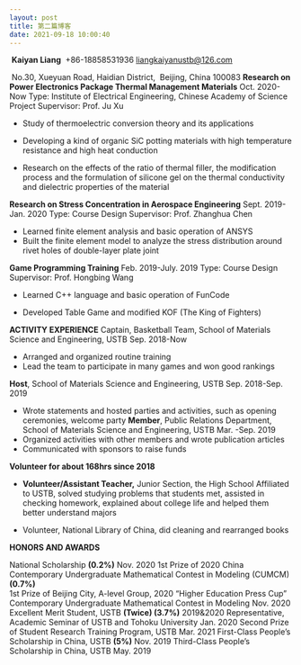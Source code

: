 ```yaml
---
layout: post
title: 第二篇博客
date: 2021-09-18 10:00:40
---
```

​                                                                                    **Kaiyan Liang**
​                                                         +86-18858531936	liangkaiyanustb@126.com 

​                                                                       No.30, Xueyuan Road, Haidian District,
​                                                                                Beijing, China 100083
**Research on Power Electronics Package Thermal Management Materials**	         Oct. 2020-Now
Type: Institute of Electrical Engineering, Chinese Academy of Science Project	Supervisor: Prof. Ju Xu

- Study of thermoelectric conversion theory and its applications

- Developing a kind of organic SiC potting materials with high temperature resistance and high heat conduction

- Research on the effects of the ratio of thermal filler, the modification process and the formulation of silicone gel on the thermal conductivity and dielectric properties of the material

**Research on Stress Concentration in Aerospace Engineering**	                              Sept. 2019-Jan. 2020
  Type: Course Design	                                                                                     Supervisor: Prof. Zhanghua Chen

- Learned finite element analysis and basic operation of ANSYS
- Built the finite element model to analyze the stress distribution around rivet holes of double-layer plate joint

**Game Programming Training**	                                                                                          Feb. 2019-July. 2019
    Type: Course Design	Supervisor: Prof. Hongbing Wang

- Learned C++ language and basic operation of FunCode

- Developed Table Game and modified KOF (The King of Fighters)
      

**ACTIVITY EXPERIENCE**	
Captain, Basketball Team, School of Materials Science and Engineering, USTB	                    Sep. 2018-Now

- Arranged and organized routine training
- Lead the team to participate in many games and won good rankings
        

**Host**, School of Materials Science and Engineering, USTB	                                                 Sep. 2018-Sep. 2019

- Wrote statements and hosted parties and activities, such as opening ceremonies, welcome party
  **Member**, Public Relations Department, School of Materials Science and Engineering, USTB Mar. -Sep. 2019
- Organized activities with other members and wrote publication articles
- Communicated with sponsors to raise funds
      

**Volunteer for about 168hrs since 2018**

- **Volunteer/Assistant Teacher,** Junior Section, the High School Affiliated to USTB, solved studying problems that students met, assisted in checking homework, explained about college life and helped them better understand majors

- Volunteer, National Library of China, did cleaning and rearranged books
         

**HONORS AND AWARDS**	

  National Scholarship **(0.2%)**	                                                                                                               Nov. 2020
   1st Prize of 2020 China Contemporary Undergraduate Mathematical Contest in Modeling (CUMCM) **(0.7%)**       
   1st Prize of Beijing City, A-level Group, 2020 “Higher Education Press Cup” Contemporary Undergraduate
        Mathematical Contest in Modeling	Nov. 2020
        Excellent Merit Student, USTB **(Twice) (3.7%)**	2019&2020
        Representative, Academic Seminar of USTB and Tohoku University	Jan. 2020
        Second Prize of Student Research Training Program, USTB	Mar. 2021
        First-Class People’s Scholarship in China, USTB **(5%)**	Nov. 2019
        Third-Class People’s Scholarship in China, USTB	May. 2019
